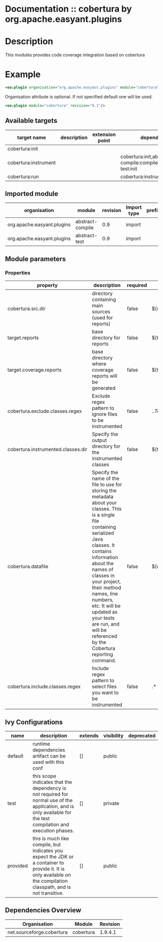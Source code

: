 # Documentation :: cobertura by org.apache.easyant.plugins

# Description

This modules provides code coverage integration based on cobertura
	
# Example

```xml
<ea:plugin organisation="org.apache.easyant.plugins" module="cobertura" revision="0.1"/>
```
Organisation attribute is optional. If not specified default one will be used.

```xml
<ea:plugin module="cobertura" revision="0.1"/>
```

## Available targets

|target name|description|extension point|depends|
|-----------|-----------|---------------|-------|
|cobertura:init||||
|cobertura:instrument|||cobertura:init,abstract-compile:compile,abstract-test:init|
|cobertura:run|||cobertura:instrument|

## Imported module

|organisation|module|revision|Import type|prefix|
|------------|------|--------|-----------|------|
|org.apache.easyant.plugins|abstract-compile|0.9|import||
|org.apache.easyant.plugins|abstract-test|0.9|import||

## Module parameters

### Properties

|property|description|required|default value|
|--------|-----------|--------|-------------|
|cobertura.src.dir|directory containing main sources (used for reports)|false|${src.main.java}|
|target.reports|base directory for reports|false|${target}/reports|
|target.coverage.reports|base directory where coverage reports will be generated|false|${target.reports}/coverage|
|cobertura.exclude.classes.regex|Exclude regex pattern to ignore files to be instrumented|false|.*\.Test.*|
|cobertura.instrumented.classes.dir|Specify the output directory for the instrumented classes|false|${target}/coverage|
|cobertura.datafile|Specify the name of the file to use for storing the metadata about your classes. This is a single file containing serialized Java classes. It contains information about the names of classes in your project, their method names, line numbers, etc. It will be updated as your tests are run, and will be referenced by the Cobertura reporting command.|false|${cobertura.instrumented.classes.dir}/cobertura.ser|
|cobertura.include.classes.regex|Include regex pattern to select files you want to be instrumented|false|.*|

## Ivy Configurations

|name|description|extends|visibility|deprecated|
|----|-----------|-------|----------|----------|
|default|runtime dependencies artifact can be used with this conf|[]|public||
|test|this scope indicates that the dependency is not required for normal use of the application, and is only available for the test compilation and execution phases.|[]|private||
|provided|this is much like compile, but indicates you expect the JDK or a container to provide it. It is only available on the compilation classpath, and is not transitive.|[]|public||

## Dependencies Overview

|Organisation|Module|Revision|
|------------|------|--------|
|net.sourceforge.cobertura|cobertura|1.9.4.1|


